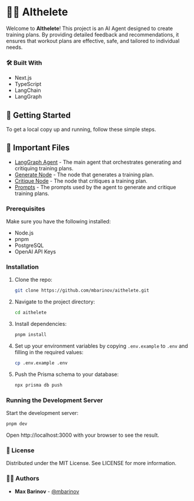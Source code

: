 # 🏋️‍♂️ AIthelete

Welcome to **AIthelete**! This project is an AI Agent designed to create training plans. By providing detailed feedback and recommendations, it ensures that workout plans are effective, safe, and tailored to individual needs.

### 🛠️ Built With
- Next.js
- TypeScript 
- LangChain
- LangGraph

## 🚀 Getting Started

To get a local copy up and running, follow these simple steps.

## 📂 Important Files

- [LangGraph Agent](src/lib/agent/index.ts) - The main agent that orchestrates generating and critiquing training plans.
- [Generate Node](src/lib/agent/generateTrainingPlan.ts) - The node that generates a training plan.
- [Critique Node](src/lib/agent/critiqueTrainingPlan.ts) - The node that critiques a training plan.
- [Prompts](src/lib/agent/nodes/prompts.ts) - The prompts used by the agent to generate and critique training plans.

### Prerequisites

Make sure you have the following installed:

- Node.js
- pnpm
- PostgreSQL
- OpenAI API Keys

### Installation

1. Clone the repo:
    ```bash
    git clone https://github.com/mbarinov/aithelete.git
    ```
2. Navigate to the project directory:
    ```bash
    cd aithelete
    ```
3. Install dependencies:
    ```bash
    pnpm install
    ```
4. Set up your environment variables by copying `.env.example` to `.env` and filling in the required values:
    ```bash
    cp .env.example .env
    ```
5. Push the Prisma schema to your database:
    ```bash
    npx prisma db push
    ```

### Running the Development Server

Start the development server:

```bash
pnpm dev
```
Open http://localhost:3000 with your browser to see the result.

### 📜 License
Distributed under the MIT License. See LICENSE for more information.  
### 🧑‍💻 Authors
- **Max Barinov** - [@mbarinov](https://maxbarinov.com)
